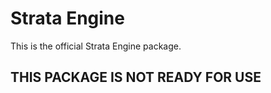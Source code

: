 # Strata Engine

This is the official Strata Engine package.

## **THIS PACKAGE IS NOT READY FOR USE**
